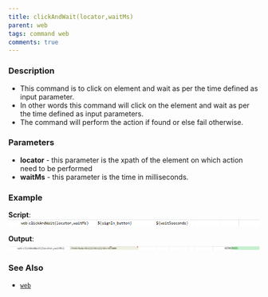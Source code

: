 ```yaml
---
title: clickAndWait(locator,waitMs)
parent: web
tags: command web
comments: true
---
```


### Description

- This command is to click on element and wait as per the time defined as input parameter.
- In other words this command will click  on the element and wait as per the time defined as input parameters.
- The command will perform the action if found or else fail otherwise.

### Parameters

- **locator** - this parameter is the xpath of the element on which action need to be performed
- **waitMs** - this parameter is the time in milliseconds.

### Example

**Script**:<br/>
![](image/clickAndWait_01.png)

**Output**:<br/>
![](image/clickAndWait_02.png)

### See Also

- [`web`](index.html)